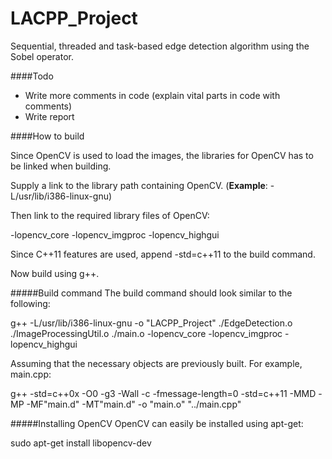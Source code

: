LACPP_Project
=============
Sequential, threaded and task-based edge detection algorithm using the Sobel operator.

####Todo
- Write more comments in code (explain vital parts in code with comments)
- Write report

####How to build

Since OpenCV is used to load the images, the libraries for OpenCV has to be linked when building.

Supply a link to the library path containing OpenCV. (**Example**: -L/usr/lib/i386-linux-gnu)

Then link to the required library files of OpenCV:

-lopencv_core -lopencv_imgproc -lopencv_highgui

Since C++11 features are used, append -std=c++11 to the build command.

Now build using g++.

#####Build command
The build command should look similar to the following:

g++ -L/usr/lib/i386-linux-gnu -o "LACPP_Project"  ./EdgeDetection.o ./ImageProcessingUtil.o ./main.o   -lopencv_core -lopencv_imgproc -lopencv_highgui

Assuming that the necessary objects are previously built. For example, main.cpp:

g++ -std=c++0x -O0 -g3 -Wall -c -fmessage-length=0 -std=c++11 -MMD -MP -MF"main.d" -MT"main.d" -o "main.o" "../main.cpp"

#####Installing OpenCV
OpenCV can easily be installed using apt-get:

sudo apt-get install libopencv-dev
